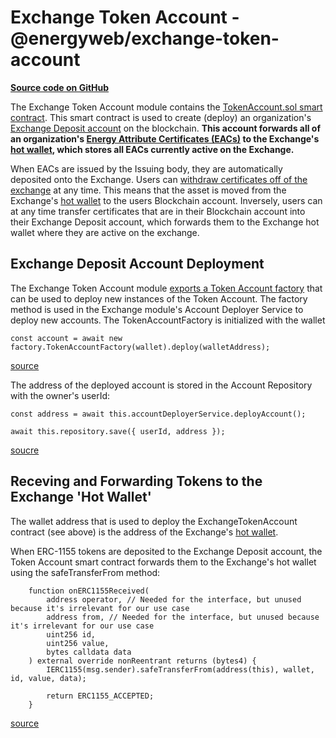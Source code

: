 # Exchange Token Account - @energyweb/exchange-token-account
[**Source code on GitHub**](https://github.com/energywebfoundation/origin/tree/master/packages/trade/exchange-token-account)

The Exchange Token Account module contains the [TokenAccount.sol smart contract](https://github.com/energywebfoundation/origin/blob/master/packages/trade/exchange-token-account/contracts/TokenAccount.sol#L17). This smart contract is used to create (deploy) an organization's [Exchange Deposit account](../user-guide-glossary.md#exchange-deposit-account) on the blockchain. **This account forwards all of an organization's [Energy Attribute Certificates (EACs)](../user-guide-glossary.md#energy-attribute-certificate) to the Exchange's [hot wallet](../user-guide-glossary.md#hot-wallet), which stores all EACs currently active on the Exchange.**  

When EACs are issued by the Issuing body, they are automatically deposited onto the Exchange. Users can [withdraw certificates off of the exchange](./exchange-io-erc1888.md#withdrawal-processor) at any time. This means that the asset is moved from the Exchange's [hot wallet](../user-guide-glossary.md#hot-wallet) to the users Blockchain account. Inversely, users can at any time transfer certificates that are in their Blockchain account into their Exchange Deposit account, which forwards them to the Exchange hot wallet where they are active on the exchange. 

## Exchange Deposit Account Deployment
The Exchange Token Account module [exports a Token Account factory](https://github.com/energywebfoundation/origin/blob/master/packages/trade/exchange-token-account/src/index.ts) that can be used to deploy new instances of the Token Account. The factory method is used in the Exchange module's Account Deployer Service to deploy new accounts. The TokenAccountFactory is initialized with the wallet 
```
const account = await new factory.TokenAccountFactory(wallet).deploy(walletAddress);

```
[source](https://github.com/energywebfoundation/origin/blob/a1c3332ec263b26cbd1b89768c03328658c18226/packages/trade/exchange/src/pods/account-deployer/account-deployer.service.ts#L23)

The address of the deployed account is stored in the Account Repository with the owner's userId:
```
const address = await this.accountDeployerService.deployAccount();

await this.repository.save({ userId, address });
```
[soucre](https://github.com/energywebfoundation/origin/blob/db84284d244bdef13496ea2c647a30816a0bf0a9/packages/trade/exchange/src/pods/account/account.service.ts#L54)

## Receving and Forwarding Tokens to the Exchange 'Hot Wallet'
The wallet address that is used to deploy the ExchangeTokenAccount contract (see above) is the address of the Exchange's [hot wallet](../user-guide-glossary.md#hot-wallet). 

When ERC-1155 tokens are deposited to the Exchange Deposit account, the Token Account smart contract forwards them to the Exchange's hot wallet using the safeTransferFrom method: 
```
    function onERC1155Received(
        address operator, // Needed for the interface, but unused because it's irrelevant for our use case
        address from, // Needed for the interface, but unused because it's irrelevant for our use case
        uint256 id,
        uint256 value,
        bytes calldata data
    ) external override nonReentrant returns (bytes4) {
        IERC1155(msg.sender).safeTransferFrom(address(this), wallet, id, value, data);

        return ERC1155_ACCEPTED;
    }
```
[source](https://github.com/energywebfoundation/origin/blob/db84284d244bdef13496ea2c647a30816a0bf0a9/packages/trade/exchange-token-account/contracts/TokenAccount.sol#L17)








